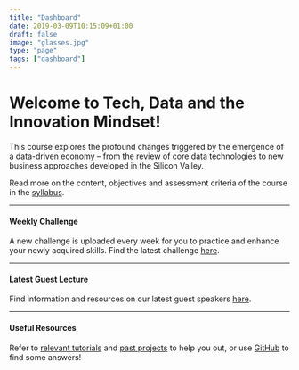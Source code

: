 ```yaml
---
title: "Dashboard"
date: 2019-03-09T10:15:09+01:00
draft: false
image: "glasses.jpg"
type: "page"
tags: ["dashboard"]
---
```


# Welcome to Tech, Data and the Innovation Mindset!


This course explores the profound changes triggered by the emergence of a data-driven economy – from the review of core data technologies to new business approaches developed in the Silicon Valley.

Read more on the content, objectives and assessment criteria of the course in the [syllabus](/syllabus).

***
#### Weekly Challenge
A new challenge is uploaded every week for you to practice and enhance your newly acquired skills. Find the latest challenge [here](/tags/challenge_of_the_week/).

***
#### Latest Guest Lecture
Find information and resources on our latest guest speakers [here](/tags/guest_speakers/).

***
#### Useful Resources
Refer to [relevant tutorials](/tags/tutorials) and [past projects](/tags/past_prjects) to help you out, or use [GitHub](https://github.com/) to find some answers!
